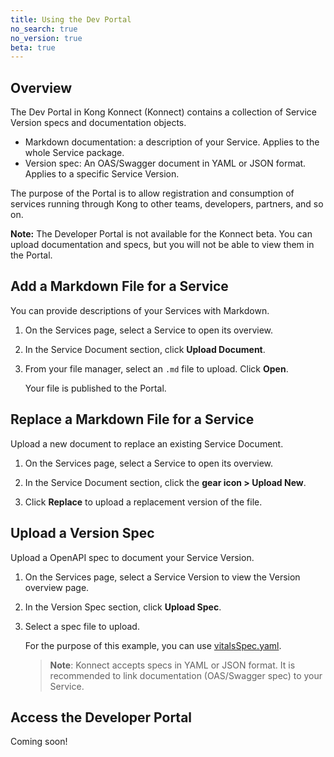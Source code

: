 ```yaml
---
title: Using the Dev Portal
no_search: true
no_version: true
beta: true
---
```


## Overview
The Dev Portal in Kong Konnect (Konnect) contains a collection of Service
Version specs and documentation objects.

* Markdown documentation: a description of your Service. Applies to the whole
Service package.
* Version spec: An OAS/Swagger document in YAML or JSON format. Applies to a
specific Service Version.

The purpose of the Portal is to allow registration and consumption of services
running through Kong to other teams, developers, partners, and so on.

<div class="alert alert-ee red">
<strong>Note:</strong> The Developer Portal is not available for the Konnect
beta. You can upload documentation and specs, but you will not be able to view
them in the Portal.
</div>

## Add a Markdown File for a Service

You can provide descriptions of your Services with Markdown.

1. On the Services page, select a Service to open its overview.

2. In the Service Document section, click **Upload Document**.

3. From your file manager, select an `.md` file to upload. Click **Open**.

    Your file is published to the Portal.

## Replace a Markdown File for a Service

Upload a new document to replace an existing Service Document.

1. On the Services page, select a Service to open its overview.

2. In the Service Document section, click the **gear icon > Upload New**.

3. Click **Replace** to upload a replacement version of the file.

## Upload a Version Spec

Upload a OpenAPI spec to document your Service Version.

1. On the Services page, select a Service Version to view the Version overview
page.

2. In the Version Spec section, click **Upload Spec**.

3. Select a spec file to upload.

    For the purpose of this example, you can use
    [vitalsSpec.yaml](/konnect/vitalsSpec.yaml).

    >**Note**: Konnect accepts specs in YAML or JSON format. It is recommended to
    link documentation (OAS/Swagger spec) to your Service.

## Access the Developer Portal

Coming soon!
